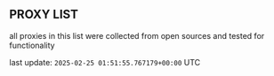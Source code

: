 ## PROXY LIST

all proxies in this list were collected from open sources and tested for functionality

last update: `2025-02-25 01:51:55.767179+00:00` UTC